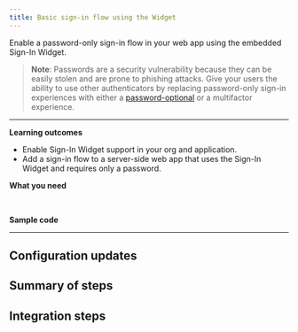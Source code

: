 ```yaml
---
title: Basic sign-in flow using the Widget
---
```


<ApiLifecycle access="ie" />

Enable a password-only sign-in flow in your web app using the embedded Sign-In Widget.

> **Note**: Passwords are a security vulnerability because they can be easily stolen and are prone to phishing attacks. Give your users the ability to use other authenticators by replacing password-only sign-in experiences with either a [password-optional](/docs/guides/pwd-optional-overview) or a multifactor experience.
<StackSnippet snippet="pwdoptionalusecase" />

---

**Learning outcomes**

* Enable Sign-In Widget support in your org and application.
* Add a sign-in flow to a server-side web app that uses the Sign-In Widget and requires only a password.

**What you need**

<StackSnippet snippet="whatyouneed" />
<br />

**Sample code**

<StackSnippet snippet="samplecode" />

---

## Configuration updates

<StackSnippet snippet="configureyourapp" />

## Summary of steps

<StackSnippet snippet="summaryofsteps" />

## Integration steps

<StackSnippet snippet="integrationsteps" />
